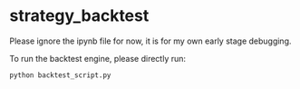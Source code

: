 # strategy_backtest

Please ignore the ipynb file for now, it is for my own early stage debugging. 

To run the backtest engine, please directly run:

``` bash
python backtest_script.py
```